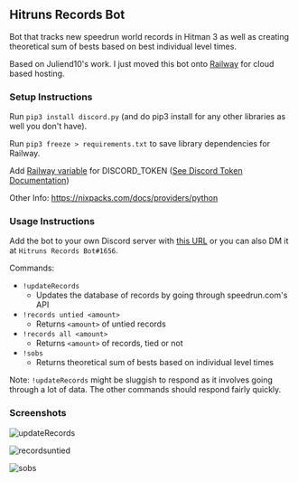 ## Hitruns Records Bot

Bot that tracks new speedrun world records in Hitman 3 as well as creating theoretical sum of bests based on best individual level times. 

Based on Juliend10's work. I just moved this bot onto [Railway](https://railway.app/) for cloud based hosting.

### Setup Instructions
Run `pip3 install discord.py` (and do pip3 install for any other libraries as well you don't have). 

Run `pip3 freeze > requirements.txt` to save library dependencies for Railway.

Add [Railway variable](https://docs.railway.app/develop/variables) for DISCORD_TOKEN ([See Discord Token Documentation](https://docs.discordbotstudio.org/setting-up-dbs/finding-your-bot-token))

Other Info: https://nixpacks.com/docs/providers/python

### Usage Instructions
Add the bot to your own Discord server with [this URL](https://discord.com/api/oauth2/authorize?client_id=1048593224735932508&permissions=2147486720&scope=bot%20applications.commands) or you can also DM it at `Hitruns Records Bot#1656`.

Commands:
- `!updateRecords`
  - Updates the database of records by going through speedrun.com's API
- `!records untied <amount>`
  - Returns `<amount>` of untied records
- `!records all <amount>`
  - Returns `<amount>` of records, tied or not
- `!sobs`
  - Returns theoretical sum of bests based on individual level times

Note: `!updateRecords` might be sluggish to respond as it involves going through a lot of data. The other commands should respond fairly quickly.

### Screenshots
![updateRecords](https://media.discordapp.net/attachments/1018323831468851202/1048705618078351380/image.png)

![recordsuntied](https://media.discordapp.net/attachments/1018323831468851202/1048705812383682630/image.png)

![sobs](https://media.discordapp.net/attachments/1018323831468851202/1048705959893139526/image.png)